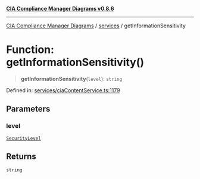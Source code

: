 [**CIA Compliance Manager Diagrams v0.8.6**](../../README.md)

***

[CIA Compliance Manager Diagrams](../../modules.md) / [services](../README.md) / getInformationSensitivity

# Function: getInformationSensitivity()

> **getInformationSensitivity**(`level`): `string`

Defined in: [services/ciaContentService.ts:1179](https://github.com/Hack23/cia-compliance-manager/blob/050a250237d6f621490781dbdf95155919f35aed/src/services/ciaContentService.ts#L1179)

## Parameters

### level

[`SecurityLevel`](../../index/type-aliases/SecurityLevel.md)

## Returns

`string`
